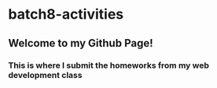 # batch8-activities

## Welcome to my Github Page!

### This is where I submit the homeworks from my web development class


